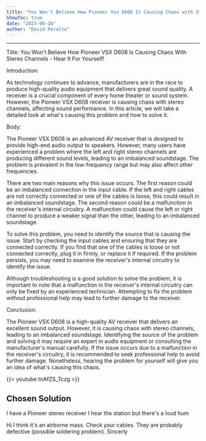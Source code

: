 ```yaml
---
title: "You Won't Believe How Pioneer Vsx D608 Is Causing Chaos with Stereo Channels - Hear it for Yourself!"
ShowToc: true 
date: "2023-06-16"
author: "David Peralta"
---
```

*****
Title: You Won't Believe How Pioneer VSX D608 Is Causing Chaos With Stereo Channels - Hear It For Yourself!

Introduction: 

As technology continues to advance, manufacturers are in the race to produce high-quality audio equipment that delivers great sound quality. A receiver is a crucial component of every home theater or sound system. However, the Pioneer VSX D608 receiver is causing chaos with stereo channels, affecting sound performance. In this article, we will take a detailed look at what's causing this problem and how to solve it.

Body: 

The Pioneer VSX D608 is an advanced AV receiver that is designed to provide high-end audio output to speakers. However, many users have experienced a problem where the left and right stereo channels are producing different sound levels, leading to an imbalanced soundstage. The problem is prevalent in the low-frequency range but may also affect other frequencies.

There are two main reasons why this issue occurs. The first reason could be an imbalanced connection in the input cable. If the left and right cables are not correctly connected or one of the cables is loose, this could result in an imbalanced soundstage. The second reason could be a malfunction in the receiver's internal circuitry. A malfunction could cause the left or right channel to produce a weaker signal than the other, leading to an imbalanced soundstage.

To solve this problem, you need to identify the source that is causing the issue. Start by checking the input cables and ensuring that they are connected correctly. If you find that one of the cables is loose or not connected correctly, plug it in firmly, or replace it if required. If the problem persists, you may need to examine the receiver's internal circuitry to identify the issue. 

Although troubleshooting is a good solution to solve the problem, it is important to note that a malfunction in the receiver's internal circuitry can only be fixed by an experienced technician. Attempting to fix the problem without professional help may lead to further damage to the receiver.

Conclusion: 

The Pioneer VSX D608 is a high-quality AV receiver that delivers an excellent sound output. However, it is causing chaos with stereo channels, leading to an imbalanced soundstage. Identifying the source of the problem and solving it may require an expert in audio equipment or consulting the manufacturer's manual carefully. If the issue occurs due to a malfunction in the receiver's circuitry, it is recommended to seek professional help to avoid further damage. Nonetheless, hearing the problem for yourself will give you an idea of what's causing this chaos.

{{< youtube tnAfZS_Tczg >}} 



## Chosen Solution
 I have a Pioneer stereo receiver I hear the station but there's a loud hum

 Hi
I think it's an airborne mass. Check your cables. They are probably defective (possible soldering problem).
Sincerly




